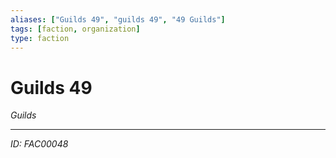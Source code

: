 ```yaml
---
aliases: ["Guilds 49", "guilds 49", "49 Guilds"]
tags: [faction, organization]
type: faction
---
```


# Guilds 49

*Guilds*

---
*ID: FAC00048*